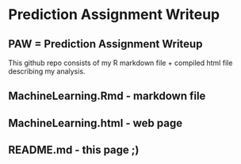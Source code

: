 Prediction Assignment Writeup   
==============

## PAW = Prediction Assignment Writeup

This github repo consists of my R markdown file + compiled html file describing my analysis.

## MachineLearning.Rmd   - markdown file

## MachineLearning.html  - web page

## README.md   - this page ;)
